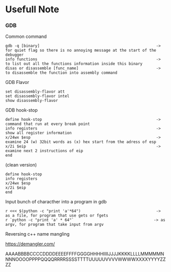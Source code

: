 # Usefull Note

<h3>GDB</h3>

Common command

```console
gdb -q [binary]                                                   -> for quiet flag so there is no annoying message at the start of the debugger
info functions                                                    -> to list out all the functions information inside this binary
disas or disassemble [func_name]                                  -> to disassemble the function into assembly command
```

GDB Flavor

```console
set disassembly-flavor att
set disassembly-flavor intel
show disassembly-flavor
```

GDB hook-stop

```console
define hook-stop                                                  -> command that run at every break point
info registers                                                    -> show all register information
x/24wx $esp                                                       -> examine 24 (w) 32bit words as (x) hex start from the adress of esp
x/2i $eip                                                         -> examine next 2 instructions of eip
end
```

(clean version)

```console
define hook-stop
info registers
x/24wx $esp
x/2i $eip
end
```

Input bunch of characther into a program in gdb

```console
r <<< $(python -c "print 'a'*64")                                 -> as a file, for program that use gets or fgets
r `python -c "print 'a' * 64"`                                   -> as argv, for program that take input from argv
```

Reversing c++ name mangling

https://demangler.com/

AAAABBBBCCCCDDDDEEEEFFFFGGGGHHHHIIIIJJJJKKKKLLLLMMMMMNNNNOOOOPPPPQQQQRRRRSSSSTTTTUUUUUVVVVWWWWXXXXYYYYZZZZ